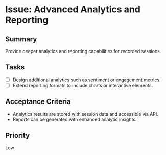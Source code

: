 # Issue: Advanced Analytics and Reporting

## Summary
Provide deeper analytics and reporting capabilities for recorded sessions.

## Tasks
- [ ] Design additional analytics such as sentiment or engagement metrics.
- [ ] Extend reporting formats to include charts or interactive elements.

## Acceptance Criteria
- Analytics results are stored with session data and accessible via API.
- Reports can be generated with enhanced analytic insights.

## Priority
Low
